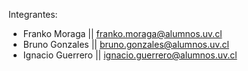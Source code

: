 Integrantes:
  - Franko Moraga      || franko.moraga@alumnos.uv.cl
  - Bruno Gonzales     || bruno.gonzales@alumnos.uv.cl
  - Ignacio Guerrero   || ignacio.guerrero@alumnos.uv.cl
